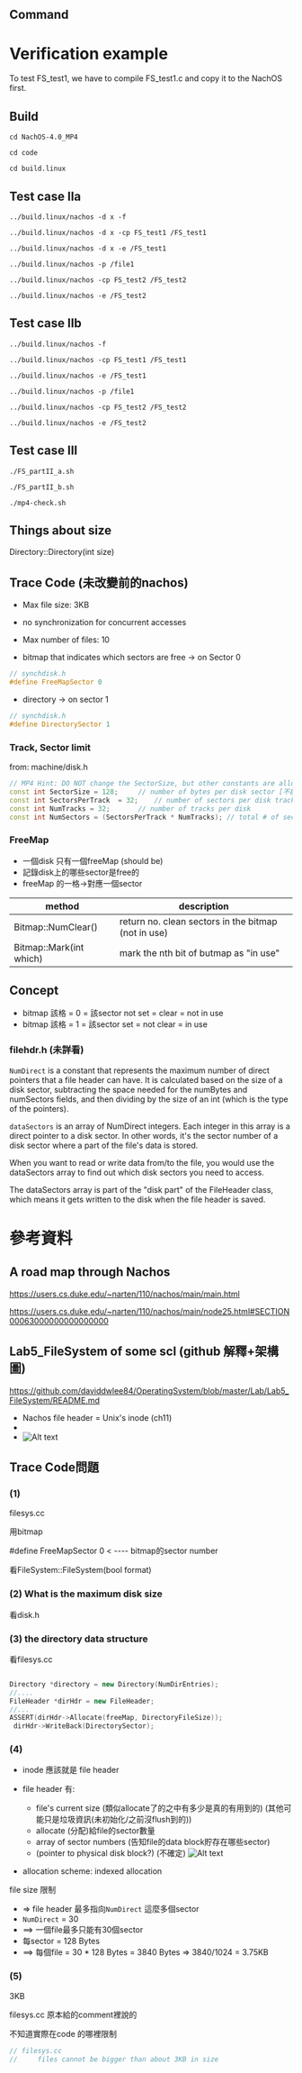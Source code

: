 ## Command

# Verification example
To test FS_test1, we have to compile FS_test1.c and copy it to the NachOS first.

## Build
```cd NachOS-4.0_MP4```

`cd code`

`cd build.linux`

## Test case IIa

`../build.linux/nachos -d x -f`

`../build.linux/nachos -d x -cp FS_test1 /FS_test1`

`../build.linux/nachos -d x -e /FS_test1`

`../build.linux/nachos -p /file1`

`../build.linux/nachos -cp FS_test2 /FS_test2`

`../build.linux/nachos -e /FS_test2`


## Test case IIb

`../build.linux/nachos -f`

`../build.linux/nachos -cp FS_test1 /FS_test1`

`../build.linux/nachos -e /FS_test1`

`../build.linux/nachos -p /file1`

`../build.linux/nachos -cp FS_test2 /FS_test2`

`../build.linux/nachos -e /FS_test2`


## Test case III

`./FS_partII_a.sh`

`./FS_partII_b.sh`

`./mp4-check.sh`


## Things about size

Directory::Directory(int size)

## Trace Code (未改變前的nachos)


- Max file size: 3KB
- no synchronization for concurrent accesses
- Max number of files: 10

- bitmap that indicates which sectors are free -> on Sector 0
```cpp
// synchdisk.h
#define FreeMapSector 0
```

- directory -> on sector 1
```cpp
// synchdisk.h
#define DirectorySector 1
```

### Track, Sector limit

from: machine/disk.h

```cpp
// MP4 Hint: DO NOT change the SectorSize, but other constants are allowed
const int SectorSize = 128;		// number of bytes per disk sector [不能改!!]
const int SectorsPerTrack  = 32;	// number of sectors per disk track 
const int NumTracks = 32;		// number of tracks per disk
const int NumSectors = (SectorsPerTrack * NumTracks); // total # of sectors per disk
```

### FreeMap

- 一個disk 只有一個freeMap (should be)
- 記錄disk上的哪些sector是free的
- freeMap 的一格->對應一個sector

|method|description|
|---|---|
|Bitmap::NumClear()| return no. clean sectors in the bitmap (not in use)|
|Bitmap::Mark(int which)| mark the nth bit of butmap as "in use"|


## Concept 
- bitmap 該格 = 0 = 該sector not set = clear = not in use
- bitmap 該格 = 1 = 該sector set = not clear = in use

### filehdr.h (未詳看)

`NumDirect` is a constant that represents the maximum number of direct pointers that a file header can have. It is calculated based on the size of a disk sector, subtracting the space needed for the numBytes and numSectors fields, and then dividing by the size of an int (which is the type of the pointers).

`dataSectors` is an array of NumDirect integers. Each integer in this array is a direct pointer to a disk sector. In other words, it's the sector number of a disk sector where a part of the file's data is stored.

When you want to read or write data from/to the file, you would use the dataSectors array to find out which disk sectors you need to access.

The dataSectors array is part of the "disk part" of the FileHeader class, which means it gets written to the disk when the file header is saved.



# 參考資料

## A road map through Nachos
https://users.cs.duke.edu/~narten/110/nachos/main/main.html

https://users.cs.duke.edu/~narten/110/nachos/main/node25.html#SECTION00063000000000000000

## Lab5_FileSystem of some scl (github 解釋+架構圖)
https://github.com/daviddwlee84/OperatingSystem/blob/master/Lab/Lab5_FileSystem/README.md

- Nachos file header = Unix's inode (ch11)
- 
- ![Alt text](NachosFileSystemStructure.jpg)


## Trace Code問題

### (1)
filesys.cc

用bitmap

#define FreeMapSector 0 < ---- bitmap的sector number

看FileSystem::FileSystem(bool format)

### (2) What is the maximum disk size

看disk.h

### (3) the directory data structure
看filesys.cc
```cpp

Directory *directory = new Directory(NumDirEntries);
//....
FileHeader *dirHdr = new FileHeader;
//...
ASSERT(dirHdr->Allocate(freeMap, DirectoryFileSize));
 dirHdr->WriteBack(DirectorySector);

```

### (4)

- inode 應該就是 file header
- file header 有:
  - file's current size (類似allocate了的之中有多少是真的有用到的) (其他可能只是垃圾資訊(未初始化/之前沒flush到的))
  - allocate (分配)給file的sector數量
  - array of sector numbers (告知file的data block貯存在哪些sector)
  - (pointer to physical disk block?) (不確定)
![Alt text](nachos_file_hdr_diagram(before-modified).jpg)

- allocation scheme: indexed allocation

file size 限制

-   => file header 最多指向`NumDirect` 這麼多個sector
-  `NumDirect` = 30
-  ==> 一個file最多只能有30個sector
-  每sector = 128 Bytes
-  ==> 每個file = 30 * 128 Bytes = 3840 Bytes => 3840/1024 = 3.75KB

### (5)
3KB

filesys.cc 原本給的comment裡說的

不知道實際在code 的哪裡限制

```cpp
// filesys.cc
//	   files cannot be bigger than about 3KB in size

```
